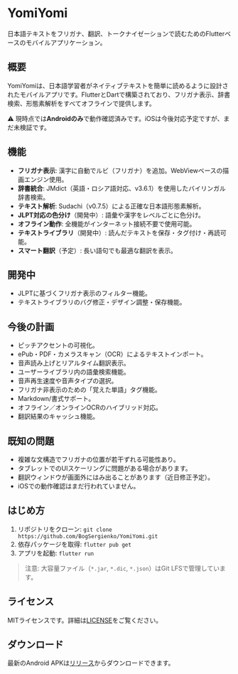 # YomiYomi

日本語テキストをフリガナ、翻訳、トークナイゼーションで読むためのFlutterベースのモバイルアプリケーション。

## 概要
YomiYomiは、日本語学習者がネイティブテキストを簡単に読めるように設計されたモバイルアプリです。FlutterとDartで構築されており、フリガナ表示、辞書検索、形態素解析をすべてオフラインで提供します。

⚠️ 現時点では**Androidのみ**で動作確認済みです。iOSは今後対応予定ですが、まだ未検証です。

## 機能
- **フリガナ表示**: 漢字に自動でルビ（フリガナ）を追加。WebViewベースの描画エンジン使用。
- **辞書統合**: JMdict（英語・ロシア語対応、v3.6.1）を使用したバイリンガル辞書検索。
- **テキスト解析**: Sudachi（v0.7.5）による正確な日本語形態素解析。
- **JLPT対応の色分け**（開発中）: 語彙や漢字をレベルごとに色分け。
- **オフライン動作**: 全機能がインターネット接続不要で使用可能。
- **テキストライブラリ**（開発中）: 読んだテキストを保存・タグ付け・再読可能。
- **スマート翻訳**（予定）: 長い語句でも最適な翻訳を表示。

## 開発中
- JLPTに基づくフリガナ表示のフィルター機能。
- テキストライブラリのバグ修正・デザイン調整・保存機能。

## 今後の計画
- ピッチアクセントの可視化。
- ePub・PDF・カメラスキャン（OCR）によるテキストインポート。
- 音声読み上げとリアルタイム翻訳表示。
- ユーザーライブラリ内の語彙検索機能。
- 音声再生速度や音声タイプの選択。
- フリガナ非表示のための「覚えた単語」タグ機能。
- Markdown/書式サポート。
- オフライン／オンラインOCRのハイブリッド対応。
- 翻訳結果のキャッシュ機能。

## 既知の問題
- 複雑な文構造でフリガナの位置が若干ずれる可能性あり。
- タブレットでのUIスケーリングに問題がある場合があります。
- 翻訳ウィンドウが画面外にはみ出ることがあります（近日修正予定）。
- iOSでの動作確認はまだ行われていません。

## はじめ方
1. リポジトリをクローン: `git clone https://github.com/BogSergienko/YomiYomi.git`
2. 依存パッケージを取得: `flutter pub get`
3. アプリを起動: `flutter run`
> 注意: 大容量ファイル（`*.jar`, `*.dic`, `*.json`）はGit LFSで管理しています。

## ライセンス
MITライセンスです。詳細は[LICENSE](LICENSE)をご覧ください。

## ダウンロード
最新のAndroid APKは[リリース](https://github.com/BogSergienko/YomiYomi/releases)からダウンロードできます。